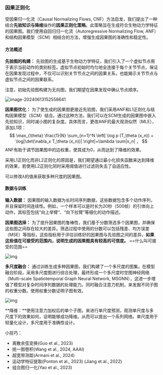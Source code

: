### 因果正则化

受因果归一化流（Causal Normalizing Flows, CNF）方法启发，我们提出了一种结合**先验知识与降维**操作的**因果正则化策略**。此策略旨在生成符合生物动力学特征的因果图。我们使用自回归归一化流（Autoregressive Normalizing Flow, ANF）和结构因果模型（SCM）相结合的方法，增强生成因果图的准确性和稳定性。

#### 方法概述

**先验图的构建：** 先验图的生成基于生物动力学特征，我们引入了一个虚拟节点用于表示当前动作的类别标签。虚拟节点初始时均匀地全连接于每个关节节点，保证在因果发现过程中，不仅可以识别关节节点之间的因果关系，也能揭示关节节点与虚拟节点之间的因果联系。

注意，初始先验图构建为无向图，我们期望在因果发现中确认节点顺序。

![image-20240613152558641](C:\Users\zeyan\OneDrive\Photos\Picture1.png)

**因果图优化：** 为了使生成的因果图更接近先验图，我们采用ANF和L1正则化与结构因果模型（SCM）结合。通过这种方法，我们可以在SCM生成的因果图中嵌入先验知识，同时减小图的复杂度。具体而言，更改ANF的最大观测似然（MLE），添加L1项：
$$
\max_{\theta} \frac{1}{N} \sum_{n=1}^N \left[ \log p (T_\theta (x_n)) + \log|\det(\nabla_x T_\theta (x_n))| \right]+\lambda \sum|x_n| ，
$$
ANF有助于调节因果图中的边权重，使其成为0，从而达到了降维的效果。

采用L1正则化而非L2正则化的原因是，我们期望通过最小化损失函数来达到降维的效果，若使用L2正则化同时采用阈值进行过滤则失去了自适应性。

可以修改$\lambda$的值来获取多种尺度的因果图。

#### 数据与训练

**输入数据：** 因果图的输入数据为长时间序列数据，这些数据包含多个动作序列，并且保留时间连续性。例如，一个样本可以是时长为20秒（500帧）的引体向上动作，其标签包括“向上举臂”、“向下拉臂”等细化的动作描述。

**因果图选择：** 为了提升因果图的鲁棒性，我们基于分数筛选多个因果图，并确保这些图之间存在较大的差异。筛选过程中使用的分数可以包括残差、均方误差（MSE）等指标，这些指标用于评估训练好的因果图与先验图之间的差异。**如果这些值在可接受的范围内，说明生成的因果图具有较高的可信度。**  ==什么叫可接受的范围==

![img](https://pic2.zhimg.com/80/v2-82197e7ce8fcd63bb801800e671e5789_1440w.webp)

**多尺度融合：** 通过训练生成多种因果图，我们构建了一个多尺度的图集。在模型融合阶段，采用多尺度图进行综合处理，最终形成一个多尺度时空图神经网络（Multi-scale Spatiotemporal Graph Neural Network, MSGNN），这进一步增强了模型对复杂时间序列数据的处理能力。同时融合注意力机制，来发掘不同子图的权重分数。使用权重分数证明子图有效。

![img](https://pic3.zhimg.com/80/v2-4e586f73118cc51a9163605734da03be_1440w.webp)

**降维：**使用注意力加权后的单个子图，来进行单尺度预测，观测单尺度与多尺度下的效果如何，证明能够成功降维。从而可以提出一个系列网络。单尺度用于轻量化设计，多尺度用于准确性设计。

小技巧：

- 离散余弦变换(Guo et al., 2023)
- 统一图卷积(Wang et al., 2024, AAAI)
- 超宽带测距(Armani et al., 2024)
- 运动学特征提取(Ponton et al., 2023) (Jiang et al., 2022)
- 组合图归一化(Yao et al., 2023)